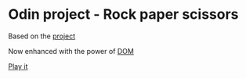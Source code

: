 # Odin project - Rock paper scissors

Based on the [project](https://www.theodinproject.com/lessons/foundations-rock-paper-scissors)

Now enhanced with the power of [DOM](https://www.theodinproject.com/lessons/foundations-revisiting-rock-paper-scissors)

[Play it](https://boomyville.github.io/rock-paper-scissors)
